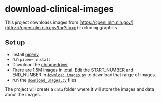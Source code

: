 # download-clinical-images

This project downloads images from [https://openi.nlm.nih.gov/](https://openi.nlm.nih.gov/faq?it=xg) excluding graphics.

## Set up
* Install [pipenv](https://pipenv.pypa.io/en/latest/)
* run `pipenv install`
* Download the [chromedriver](https://chromedriver.chromium.org/downloads)
* There are 1.5M images in total. Edit the START_NUMBER and END_NUMBER in [`download_images.py`](src/download_images.py) to download that range of images.
* run the [`download_images.py`](src/download_images.py) files

The project will create a `data` folder where it will store the images and data about the images.